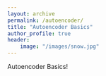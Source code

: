 ```yaml
---
layout: archive
permalink: /autoencoder/
title: "Autoencoder Basics"
author_profile: true
header:
    image: "/images/snow.jpg"
---
```


Autoencoder Basics!